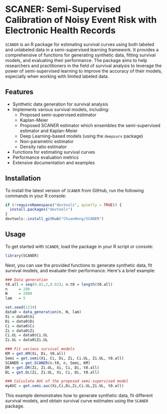 # SCANER: Semi-Supervised Calibration of Noisy Event Risk with Electronic Health Records

`SCANER` is an R package for estimating survival curves using both labeled and unlabeled data in a semi-supervised learning framework. It provides a comprehensive of functions for generating synthetic data, fitting survival models, and evaluating their performance. The package aims to help researchers and practitioners in the field of survival analysis to leverage the power of semi-supervised learning to improve the accuracy of their models, especially when working with limited labeled data.

## Features

- Synthetic data generation for survival analysis
- Implements various survival models, including:
  - Proposed semi-supervised estimator
  - Kaplan-Meier
  - Proposed SCANER estimator which ensembles the semi-supervised estimator and Kaplan-Meier
  - Deep Learning-based models (using the `deepsurv` package)
  - Non-parametric estimator
  - Density ratio estimator
- Functions for estimating survival curves
- Performance evaluation metrics
- Extensive documentation and examples

## Installation

To install the latest version of `SCANER` from GitHub, run the following commands in your R console:

```R
if (!requireNamespace("devtools", quietly = TRUE)) {
  install.packages("devtools")
}
devtools::install_github("ChuanHong/SCANER")
```

## Usage

To get started with `SCANER`, load the package in your R script or console:

```R
library(SCANER)
```

Next, you can use the provided functions to generate synthetic data, fit survival models, and evaluate their performance. Here's a brief example:

```R
### Data generation
t0.all = seq(0.02,2,0.02); n.t0 = length(t0.all)
n     = 200
N     = 2000
lam   = 5

set.seed(1234)
data0 = data_generation(n, N, lam)
Xi = data0$Xi
Di = data0$Di
Ci = data0$Ci
Zi = data0$Zi
Ci.UL = data0$Ci.UL
Zi.UL = data0$Zi.UL

### Fit various survival models
KM = get.KM(Xi, Di, t0.all)
Semi = get.semi(Xi, Ci, Di, Zi, Ci.UL, Zi.UL, t0.all)
SCANER = get.SCANER(n.t0, n, Semi, KM)
DR = get.DR(Zi, Zi.UL, Xi, Ci, Di, t0.all)
DL = get.DL(Zi, Zi.UL, Xi, Ci, Di, t0.all)

### Calculate AUC of the proposed semi-supervised model
myAUC = get.semi.auc(Xi,Ci,Di,Zi,Ci.UL,Zi.UL, t0.all)
```

This example demonstrates how to generate synthetic data, fit different survival models, and obtain survival curve estimates using the `SCANER` package.
